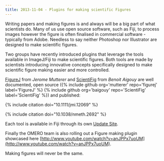 ```yaml
---
title: 2013-11-04 - Plugins for making scientific Figures
---
```


Writing papers and making figures is and always will be a big part of what scientists do. Many of us use open source software, such as Fiji, to process images however the figure is often finalised in commercial software - typically from Adobe. Needless to say neither Photoshop nor Illustrator are designed to make scientific figures.

Two groups have recently introduced plugins that leverage the tools available in ImageJ/Fiji to make scientific figures. Both tools are made by scientists introducing innovative concepts specifically designed to make scientific figure making easier and more controlled.

[FigureJ](http://imagejdocu.list.lu/doku.php?id=plugin:utilities:figurej:start) from *Jerome Mutterer* and [ScientiFig](http://srv-gred.u-clermont1.fr/labmirouse/software/) from *Benoit Aigouy* are well documented, open source ({% include github org='mutterer' repo='figurej' label='FigureJ' %} {% include github org='baigouy' repo='ScientiFig' label='ScientiFig' %}) and published:

{% include citation doi="10.1111/jmi.12069" %}

{% include citation doi="10.1038/nmeth.2692" %}

Each tool is available in Fiji through its own [Update Site](/list-of-update-sites).

Finally the OMERO team is also rolling out a Figure making plugin showcased here [http://www.youtube.com/watch?v=anJPPx7uoUM](http://www.youtube.com/watch?v=anJPPx7uoUM).

Making figures will never be the same.


